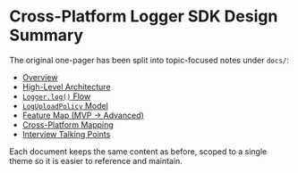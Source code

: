 # Cross-Platform Logger SDK Design Summary

The original one-pager has been split into topic-focused notes under `docs/`:

- [Overview](docs/overview.md)
- [High-Level Architecture](docs/architecture.md)
- [`Logger.log()` Flow](docs/logger-flow.md)
- [`LogUploadPolicy` Model](docs/log-upload-policy.md)
- [Feature Map (MVP → Advanced)](docs/feature-map.md)
- [Cross-Platform Mapping](docs/cross-platform-mapping.md)
- [Interview Talking Points](docs/interview-talking-points.md)

Each document keeps the same content as before, scoped to a single theme so it is easier to reference and maintain.
